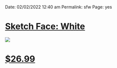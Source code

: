 
Date: 02/02/2022 12:40 am
Permalink: sfw
Page: yes

# [Sketch Face: White](https://nashp.creator-spring.com/listing/nash-sketch-face?product=46&variation=2739&size=423)

![](https://vangogh.teespring.com/v3/image/-mVtGu15S3gQv_0ODMajNChcV1o/800/800.jpg)

# [$26.99](https://nashp.creator-spring.com/listing/nash-sketch-face?product=46&variation=2739&size=423)
